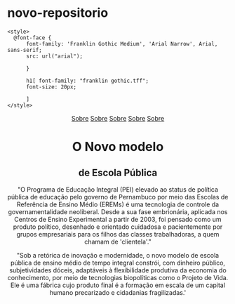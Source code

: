 # novo-repositorio
<!DOCTYPE html>
<html lang="en">
  <head>
    <meta charset="UTF-8" />
    <meta name="viewport" content="width=device-width, initial-scale=1.0" />
    <title>O Novo Modelo de Escola Pública</title>

    <style>
      @font-face {
          font-family: 'Franklin Gothic Medium', 'Arial Narrow', Arial, sans-serif;
          src: url("arial");

          }

          h1[ font-family: "franklin gothic.tff";
          font-size: 20px;

          ]
    </style>
  </head>

  <body>
    <header>
      <nav>
        <a href="">Sobre</a>
        <a href="">Sobre</a>
        <a href="">Sobre</a>
        <a href="">Sobre</a>
        <a href="">Sobre</a>
      </nav>
      <h1>O Novo modelo</h1>
      <h2>de Escola Pública</h2>
      <p>
        "O Programa de Educação Integral (PEI) elevado ao status de política
        pública de educação pelo governo de Pernambuco por meio das Escolas de
        Referência de Ensino Médio (EREMs) é uma tecnologia de controle da
        governamentalidade neoliberal. Desde a sua fase embrionária, aplicada
        nos Centros de Ensino Experimental a partir de 2003, foi pensado como um
        produto político, desenhado e orientado cuidadosa e pacientemente por
        grupos empresariais para os filhos das classes trabalhadoras, a quem
        chamam de 'clientela'."
      </p>
      <p>
        "Sob a retórica de inovação e modernidade, o novo modelo de escola
        pública de ensino médio de tempo integral constrói, com dinheiro
        público, subjetividades dóceis, adaptáveis à flexibilidade produtiva da
        economia do conhecimento, por meio de tecnologias biopolíticas como o
        Projeto de Vida. Ele é uma fábrica cujo produto final é a formação em
        escala de um capital humano precarizado e cidadanias fragilizadas.'
      </p>
    </header>
  </body>
</html>
